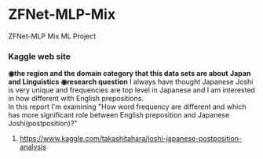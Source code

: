 # ZFNet-MLP-Mix
ZFNet-MLP Mix ML Project

### Kaggle web site
**◉the region and the domain category that this data sets are about**
**Japan and Linguistics**
**◉research question**
I always have thought Japanese Joshi is very unique and frequencies are top level in Japanese and I am interested in how different with English prepositions.<br>
In this report I'm examining "How word frequency are different and which has more significant role between English preposition and Japanese Joshi(postposition)?"

1. https://www.kaggle.com/takashitahara/joshi-japanese-postposition-analysis

